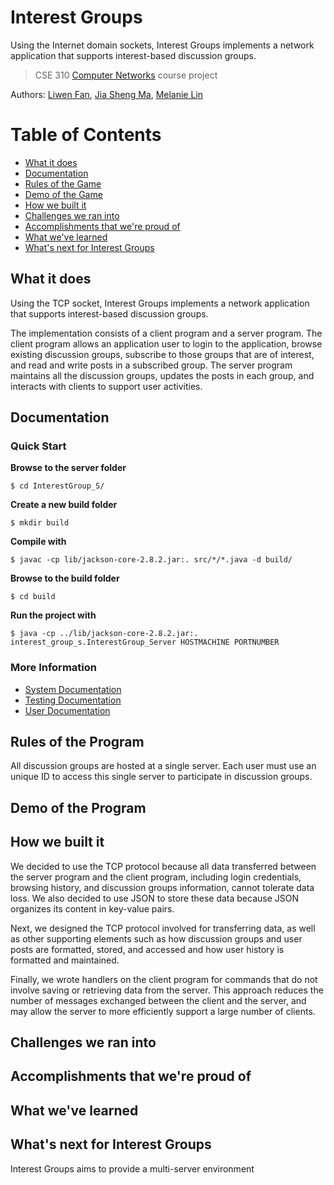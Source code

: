 # Interest Groups
Using the Internet domain sockets, Interest Groups implements a network application that supports interest-based discussion groups.

> CSE 310 [Computer Networks](https://www.cs.stonybrook.edu/students/Undergraduate-Studies/courses/CSE310) course project

Authors: [Liwen Fan](https://github.com/liwenwenwen),     [Jia Sheng Ma](https://github.com/majiasheng),     [Melanie Lin](https://github.com/melanie0926)

# Table of Contents
* [What it does](#intro)
* [Documentation](#documentation)
* [Rules of the Game](#rules)
* [Demo of the Game](#demo)
* [How we built it](#built)
* [Challenges we ran into](#challenges)
* [Accomplishments that we're proud of](#accomplishments)
* [What we've learned](#learned)
* [What's next for Interest Groups](#next)

## What it does <a id="intro"> </a>

Using the TCP socket, Interest Groups implements a network application that supports interest-based discussion groups. 

The implementation consists of a client program and a server program. The client program allows an application user to login to the application, browse existing discussion groups, subscribe to those groups that are of interest, and read and write posts in a subscribed group. The server program maintains all the discussion groups, updates the posts in each group, and interacts with clients to support user activities.  

## Documentation <a id="documentation"> </a>

### Quick Start

**Browse to the server folder**

`$ cd InterestGroup_S/`

**Create a new build folder**

`$ mkdir build`

**Compile with**

`$ javac -cp lib/jackson-core-2.8.2.jar:. src/*/*.java -d build/`

**Browse to the build folder**

`$ cd build`

**Run the project with**

`$ java -cp ../lib/jackson-core-2.8.2.jar:. interest_group_s.InterestGroup_Server HOSTMACHINE PORTNUMBER`

### More Information

* [System Documentation](https://github.com/melanie0926/Interest-Groups/files/671443/System.Documentation.pdf)
* [Testing Documentation](https://github.com/melanie0926/Interest-Groups/files/671444/Testing.Documentation.pdf)
* [User Documentation](https://github.com/melanie0926/Interest-Groups/files/671446/User.Documentation.pdf)

## Rules of the Program <a id="rules"> </a>

All discussion groups are hosted at a single server. Each user must use an unique ID to access this single server to participate in discussion groups.

## Demo of the Program <a id="demo"> </a>



## How we built it <a id="built"> </a>

We decided to use the TCP protocol because all data transferred between the server program and the client program, including login credentials, browsing history, and discussion groups information, cannot tolerate data loss. We also decided to use JSON to store these data because JSON organizes its content in key-value pairs.

Next, we designed the TCP protocol involved for transferring data, as well as other supporting elements such as how discussion groups and user posts are formatted, stored, and accessed and how user history is formatted and maintained. 

Finally, we wrote handlers on the client program for commands that do not involve saving or retrieving data from the server. This approach reduces the number of messages exchanged between the client and the server, and may allow the server to more efficiently support a large number of clients.

## Challenges we ran into <a id="challenges"> </a>



## Accomplishments that we're proud of <a id="accomplishments"> </a>


## What we've learned <a id="learned"> </a>


## What's next for Interest Groups <a id="next"> </a>

Interest Groups aims to provide a multi-server environment







